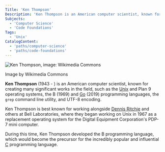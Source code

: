 ```yaml
---
Title: 'Ken Thompson'
Description: 'Ken Thompson is an American computer scientist, known for creating many significant works in the field, such as the Unix and Plan 9 operating systems, the B (1969) and Go (2019) programming languages, the grep command line utility, and UTF-8 encoding.'
Subjects:
  - 'Computer Science'
  - 'Code Foundations'
Tags:
  - 'Unix'
CatalogContent:
  - 'paths/computer-science'
  - 'paths/code-foundations'
---
```


![Ken Thompson, image: Wikimedia Commons](https://raw.githubusercontent.com/Codecademy/docs/main/media/ken_thompson.png)

Image by Wikimedia Commons

**Ken Thompson** (1943 - ) is an American computer scientist, known for creating many significant works in the field, such as the [Unix](https://www.codecademy.com/resources/docs/general/unix) and Plan 9 operating systems, the B (1969) and [Go](https://www.codecademy.com/resources/docs/go) (2019) programming languages, the `grep` command line utility, and UTF-8 encoding.

Ken Thompson is best known for working alongside [Dennis Ritchie](https://www.codecademy.com/resources/docs/general/historical-technical-figures/dennis-ritchie) and others at Bell Laboratories, where they began working on Unix in 1967 as a replacement operating system for the Digital Equipment Corporation's PDP-7 mini computer.

During this time, Ken Thompson developed the B programming language, which would become the precursor for the incredibly popular and influential [C](https://www.codecademy.com/resources/docs/c) programming language.
